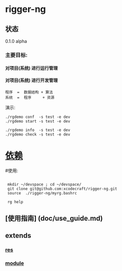 # rigger-ng

## 状态

0.1.0  alpha

### 主要目标:
#### 对项目(系统) 进行运行管理
#### 对项目(系统) 进行开发管理

```
程序  =  数据结构 + 算法
系统  =  程序     + 资源
```

演示:
``` shell
./rgdemo conf  -s test -e dev
./rgdemo start -s test -e dev

./rgdemo info  -s test -e dev
./rgdemo check -s test -e dev
```

# [依赖](doc/depends.md)

#使用:

``` shell

 mkdir ~/devspace ; cd ~/devspace/
 git clone git@github.com:xcodecraft/rigger-ng.git
 source  ./rigger-ng/myrg.bashrc

 rg help
```

## [使用指南] (doc/use_guide.md)
## extends

### [res](src/extends/res/readme.md)
### [module](src/extends/moduls/readme.md)

